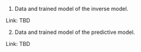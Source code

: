 1. Data and trained model of the inverse model.

Link: TBD

2. Data and trained model of the predictive model.

Link: TBD
